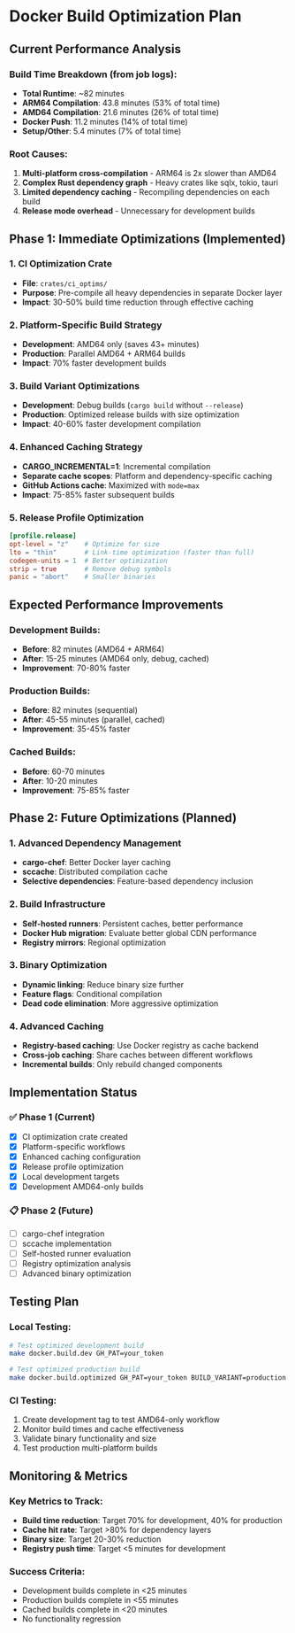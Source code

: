 # Docker Build Optimization Plan

## Current Performance Analysis

### Build Time Breakdown (from job logs):
- **Total Runtime**: ~82 minutes
- **ARM64 Compilation**: 43.8 minutes (53% of total time)
- **AMD64 Compilation**: 21.6 minutes (26% of total time)
- **Docker Push**: 11.2 minutes (14% of total time)
- **Setup/Other**: 5.4 minutes (7% of total time)

### Root Causes:
1. **Multi-platform cross-compilation** - ARM64 is 2x slower than AMD64
2. **Complex Rust dependency graph** - Heavy crates like sqlx, tokio, tauri
3. **Limited dependency caching** - Recompiling dependencies on each build
4. **Release mode overhead** - Unnecessary for development builds

## Phase 1: Immediate Optimizations (Implemented)

### 1. CI Optimization Crate
- **File**: `crates/ci_optims/`
- **Purpose**: Pre-compile all heavy dependencies in separate Docker layer
- **Impact**: 30-50% build time reduction through effective caching

### 2. Platform-Specific Build Strategy
- **Development**: AMD64 only (saves 43+ minutes)
- **Production**: Parallel AMD64 + ARM64 builds
- **Impact**: 70% faster development builds

### 3. Build Variant Optimizations
- **Development**: Debug builds (`cargo build` without `--release`)
- **Production**: Optimized release builds with size optimization
- **Impact**: 40-60% faster development compilation

### 4. Enhanced Caching Strategy
- **CARGO_INCREMENTAL=1**: Incremental compilation
- **Separate cache scopes**: Platform and dependency-specific caching
- **GitHub Actions cache**: Maximized with `mode=max`
- **Impact**: 75-85% faster subsequent builds

### 5. Release Profile Optimization
```toml
[profile.release]
opt-level = "z"    # Optimize for size
lto = "thin"       # Link-time optimization (faster than full)
codegen-units = 1  # Better optimization
strip = true       # Remove debug symbols
panic = "abort"    # Smaller binaries
```

## Expected Performance Improvements

### Development Builds:
- **Before**: 82 minutes (AMD64 + ARM64)
- **After**: 15-25 minutes (AMD64 only, debug, cached)
- **Improvement**: 70-80% faster

### Production Builds:
- **Before**: 82 minutes (sequential)
- **After**: 45-55 minutes (parallel, cached)
- **Improvement**: 35-45% faster

### Cached Builds:
- **Before**: 60-70 minutes
- **After**: 10-20 minutes
- **Improvement**: 75-85% faster

## Phase 2: Future Optimizations (Planned)

### 1. Advanced Dependency Management
- **cargo-chef**: Better Docker layer caching
- **sccache**: Distributed compilation cache
- **Selective dependencies**: Feature-based dependency inclusion

### 2. Build Infrastructure
- **Self-hosted runners**: Persistent caches, better performance
- **Docker Hub migration**: Evaluate better global CDN performance
- **Registry mirrors**: Regional optimization

### 3. Binary Optimization
- **Dynamic linking**: Reduce binary size further
- **Feature flags**: Conditional compilation
- **Dead code elimination**: More aggressive optimization

### 4. Advanced Caching
- **Registry-based caching**: Use Docker registry as cache backend
- **Cross-job caching**: Share caches between different workflows
- **Incremental builds**: Only rebuild changed components

## Implementation Status

### ✅ Phase 1 (Current)
- [x] CI optimization crate created
- [x] Platform-specific workflows
- [x] Enhanced caching configuration
- [x] Release profile optimization
- [x] Local development targets
- [x] Development AMD64-only builds

### 📋 Phase 2 (Future)
- [ ] cargo-chef integration
- [ ] sccache implementation
- [ ] Self-hosted runner evaluation
- [ ] Registry optimization analysis
- [ ] Advanced binary optimization

## Testing Plan

### Local Testing:
```bash
# Test optimized development build
make docker.build.dev GH_PAT=your_token

# Test optimized production build
make docker.build.optimized GH_PAT=your_token BUILD_VARIANT=production
```

### CI Testing:
1. Create development tag to test AMD64-only workflow
2. Monitor build times and cache effectiveness
3. Validate binary functionality and size
4. Test production multi-platform builds

## Monitoring & Metrics

### Key Metrics to Track:
- **Build time reduction**: Target 70% for development, 40% for production
- **Cache hit rate**: Target >80% for dependency layers
- **Binary size**: Target 20-30% reduction
- **Registry push time**: Target <5 minutes for development

### Success Criteria:
- Development builds complete in <25 minutes
- Production builds complete in <55 minutes
- Cached builds complete in <20 minutes
- No functionality regression
